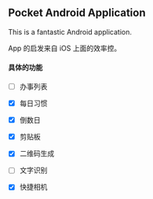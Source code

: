 ## Pocket Android Application
This is a fantastic Android application.

App 的启发来自 iOS 上面的效率控。

#### 具体的功能

- [ ] 办事列表
- [x] 每日习惯
- [x] 倒数日
- [x] 剪贴板
- [x] 二维码生成
- [ ] 文字识别
- [x] 快捷相机


